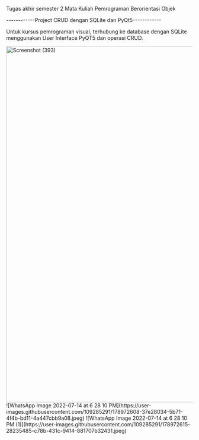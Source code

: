
Tugas akhir semester 2 Mata Kuliah Pemrograman Berorientasi Objek

------------Project CRUD dengan SQLite dan PyQt5------------

Untuk kursus pemrograman visual, terhubung ke database dengan SQLite menggunakan User Interface PyQT5 dan operasi CRUD.

<img width="958" alt="Screenshot (393)" src="https://user-images.githubusercontent.com/109171639/178686402-fa6717c8-b6f1-497e-bf37-ca4eff80071a.PNG">
![WhatsApp Image 2022-07-14 at 6 28 10 PM](https://user-images.githubusercontent.com/109285291/178972608-37e28034-5b71-4f4b-bd11-4a447cbb9a08.jpeg)
![WhatsApp Image 2022-07-14 at 6 28 10 PM (1)](https://user-images.githubusercontent.com/109285291/178972615-28235485-c78b-431c-9414-881707b32431.jpeg)

